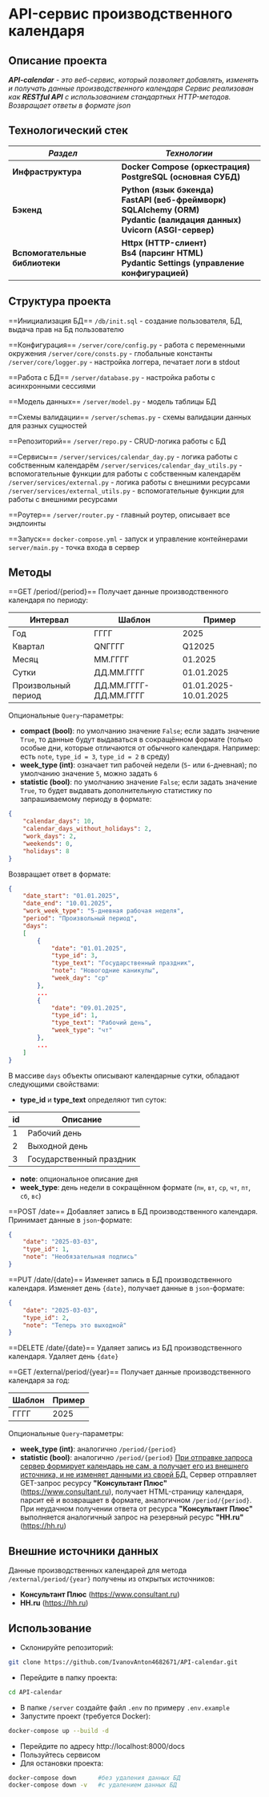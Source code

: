 # API-сервис производственного календаря

## Описание проекта

***API-calendar** - это веб-сервис, который позволяет добавлять, изменять и получать данные производственного календаря
Сервис реализован как **RESTful API** с использованием стандартных HTTP-методов. Возвращает ответы в формате json*

## Технологический стек

| ***Раздел***                   | ***Технологии***                                                                                                                 |
| ------------------------------ | -------------------------------------------------------------------------------------------------------------------------------- |
| **Инфраструктура**             | **Docker Compose (оркестрация)<br>PostgreSQL (основная СУБД)**                                                                   |
| **Бэкенд**                     | **Python (язык бэкенда)<br>FastAPI (веб-фреймворк)<br>SQLAlchemy (ORM)<br>Pydantic (валидация данных)<br>Uvicorn (ASGI-сервер)** |
| **Вспомогательные библиотеки** | **Httpx (HTTP-слиент)<br>Bs4 (парсинг HTML)<br>Pydantic Settings (управление конфигурацией)**                                    |

## Структура проекта

==Инициализация БД==
`/db/init.sql` - создание пользователя, БД, выдача прав на Бд пользователю

==Конфигурация==
`/server/core/config.py` - работа с переменными окружения
`/server/core/consts.py` - глобальные константы
`/server/core/logger.py` - настройка логгера, печатает логи в stdout

==Работа с БД==
`/server/database.py` - настройка работы с асинхронными сессиями

==Модель данных==
`/server/model.py` - модель таблицы БД

==Схемы валидации==
`/server/schemas.py` - схемы валидации данных для разных сущностей

==Репозиторий==
`/server/repo.py` - CRUD-логика работы с БД

==Сервисы==
`/server/services/calendar_day.py` - логика работы с собственным календарём
`/server/services/calendar_day_utils.py` - вспомогательные функции для работы с собственным календарём
`/server/services/external.py` - логика работы с внешними ресурсами
`/server/services/external_utils.py` - вспомогательные функции для работы с внешними ресурсами

==Роутер==
`/server/router.py` - главный роутер, описывает все эндпоинты

==Запуск==
`docker-compose.yml` - запуск и управление контейнерами
`server/main.py` - точка входа в сервер

## Методы

==GET /period/{period}==
Получает данные производственного календаря по периоду:

| Интервал            | Шаблон                | Пример                |
| ------------------- | --------------------- | --------------------- |
| Год                 | ГГГГ                  | 2025                  |
| Квартал             | QNГГГГ                | Q12025                |
| Месяц               | ММ.ГГГГ               | 01.2025               |
| Сутки               | ДД.ММ.ГГГГ            | 01.01.2025            |
| Произвольный период | ДД.ММ.ГГГГ-ДД.ММ.ГГГГ | 01.01.2025-10.01.2025 |
Опциональные `Query`-параметры:
- **compact (bool)**: по умолчанию значение `False`; если задать значение `True`, то данные будут выдаваться в сокращённом формате (только особые дни, которые отличаются от обычного календаря. Например: есть `note`, `type_id = 3`, `type_id = 2` в среду)
- **week_type (int)**: означает тип рабочей недели (`5`- или `6`-дневная); по умолчанию значение `5`, можно задать `6`
- **statistic (bool)**: по умолчанию значение `False`; если задать значение `True`, то будет выдавать дополнительную статистику по запрашиваемому периоду в формате:
```json
{
    "calendar_days": 10,
    "calendar_days_without_holidays": 2,
    "work_days": 2,
    "weekends": 0,
    "holidays": 8
}
```
Возвращает ответ в формате:
```json
{
    "date_start": "01.01.2025",
    "date_end": "10.01.2025",
    "work_week_type": "5-дневная рабочая неделя",
    "period": "Произвольный период",
    "days":
    [
        {
            "date": "01.01.2025",
            "type_id": 3,
            "type_text": "Государственный праздник",
            "note": "Новогодние каникулы",
            "week_day": "ср"
        },
        ...
        {
            "date": "09.01.2025",
            "type_id": 1,
            "type_text": "Рабочий день",
            "week_type": "чт"
        },
        ...
    ]
}
```
В массиве `days` объекты описывают календарные сутки, обладают следующими свойствами:
- **type_id** и **type_text** определяют тип суток:
  
| id  | Описание                 |
| --- | ------------------------ |
| 1   | Рабочий день             |
| 2   | Выходной день            |
| 3   | Государственный праздник |
- **note**: опциональное описание дня
- **week_type**: день недели в сокращённом формате (`пн`, `вт`, `ср`, `чт`, `пт`, `сб`, `вс`)

==POST /date==
Добавляет запись в БД производственного календаря. Принимает данные в `json`-формате:
```json
{
    "date": "2025-03-03",
    "type_id": 1,
    "note": "Необязательная подпись"
}
```

==PUT /date/{date}==
Изменяет запись в БД производственного календаря. Изменяет день `{date}`, получает данные в `json`-формате:
```json
{
    "date": "2025-03-03",
    "type_id": 2,
    "note": "Теперь это выходной"
}
```

==DELETE /date/{date}==
Удаляет запись из БД производственного календаря. Удаляет день `{date}`

==GET /external/period/{year}==
Получает данные производственного календаря за год:

| Шаблон | Пример |
| ------ | ------ |
| ГГГГ   | 2025   |
Опциональные `Query`-параметры:
- **week_type (int)**: аналогично `/period/{period}`
- **statistic (bool)**: аналогично `/period/{period}`
<u>При отправке запроса сервер формирует календарь не сам, а получает его из внешнего источника, и не изменяет данными из своей БД.</u>
Сервер отправляет GET-запрос ресурсу **"Консультант Плюс"** (https://www.consultant.ru), получает HTML-страницу календаря, парсит её и возвращает в формате, аналогичном `/period/{period}`. При неудачном получении ответа от ресурса **"Консультант Плюс"** выполняется аналогичный запрос на резервный ресурс **"HH.ru"** (https://hh.ru)

## Внешние источники данных

Данные производственных календарей для метода `/external/period/{year}` получены из открытых источников:
- **Консультант Плюс** (https://www.consultant.ru)
- **HH.ru** (https://hh.ru)

## Использование

- Склонируйте репозиторий:
```bash
git clone https://github.com/IvanovAnton4682671/API-calendar.git
```
- Перейдите в папку проекта:
```bash
cd API-calendar
```
- В папке `/server` создайте файл `.env` по примеру `.env.example`
- Запустите проект (требуется Docker):
```bash
docker-compose up --build -d
```
- Перейдите по адресу http://localhost:8000/docs
- Пользуйтесь сервисом
- Для остановки проекта:
```bash
docker-compose down      #без удаления данных БД
docker-compose down -v   #с удалением данных БД
```